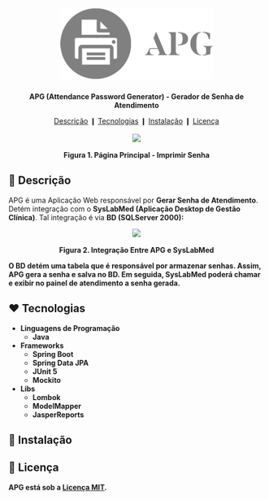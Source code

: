 <h1 align="center">
  <img src="./src/main/resources/static/img/logo.png" />
</h1>

<p align="center">
  <b>
    APG (Attendance Password Generator) - Gerador de Senha de Atendimento
  </b>
</p>

<div align="center">
  <a href="#description">Descrição</a> ❙
  <a href="#technologies">Tecnologias</a> ❙
  <a href="#installation">Instalação</a> ❙
  <a href="#license">Licença</a>
</div>

<br />

<div align="center">
  <img src="https://user-images.githubusercontent.com/38754458/108899330-108d4e00-75f7-11eb-9bdd-5c3ab716d9f7.png" />
  <p>
    <b>
      Figura 1. Página Principal - Imprimir Senha
    </b>
  </p>
</div>

<h2>
  <a name="description">
    &#128195; Descrição
  </a>
</h2>

APG é uma Aplicação Web responsável por <b>Gerar Senha de Atendimento</b>. Detém integração com o <b>SysLabMed (Aplicação Desktop de Gestão Clínica)</b>. Tal integração é via <b>BD (SQLServer 2000)<b/>:

<div align="center">
  <img src="https://user-images.githubusercontent.com/38754458/108910581-d4f98080-7604-11eb-865e-9dc329e7c4cc.jpg" />
  <p>
    <b>
      Figura 2. Integração Entre APG e SysLabMed
    </b>
  </p>
</div>

O BD detém uma tabela que é responsável por armazenar senhas. Assim, APG gera a senha e salva no BD. Em seguida, SysLabMed poderá chamar e exibir no painel de atendimento a senha gerada.

<h2>
  <a name="technologies">
    &#10084; Tecnologias
  </a>
</h2>

- Linguagens de Programação
  - Java 
- Frameworks
  - Spring Boot
  - Spring Data JPA
  - JUnit 5
  - Mockito
- Libs
  - Lombok
  - ModelMapper 
  - JasperReports
  
<h2>
  <a name="installation">
    &#128640; Instalação
  </a>
</h2>



<h2>
  <a name="license">
    &#128216; Licença
  </a>
</h2>

APG está sob a [Licença MIT](LICENSE).
